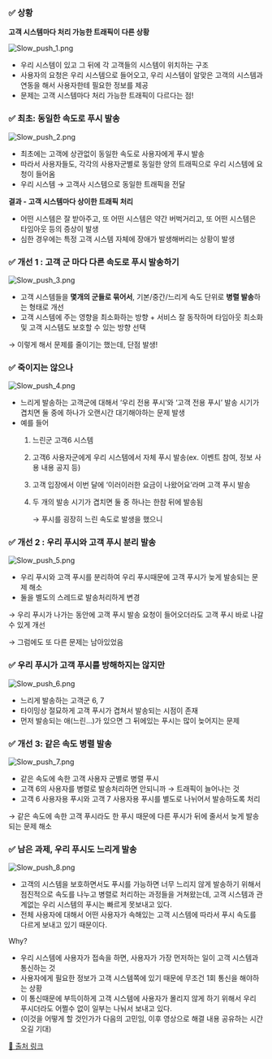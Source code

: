 ### ✅ 상황

**고객 시스템마다 처리 가능한 트래픽이 다른 상황**

![Slow_push_1.png](../.images/Slow_push_1.png)

- 우리 시스템이 있고 그 뒤에 각 고객들의 시스템이 위치하는 구조
- 사용자의 요청은 우리 시스템으로 들어오고, 우리 시스템이 알맞은 고객의 시스템과 연동을 해서 사용자한테 필요한 정보를 제공
- 문제는 고객 시스템마다 처리 가능한 트래픽이 다르다는 점!

### ✅ 최초: 동일한 속도로 푸시 발송

![Slow_push_2.png](../.images/Slow_push_2.png)

- 최초에는 고객에 상관없이 동일한 속도로 사용자에게 푸시 발송
- 따라서 사용자들도, 각각의 사용자군별로 동일한 양의 트래픽으로 우리 시스템에 요청이 들어옴
- 우리 시스템 → 고객사 시스템으로 동일한 트래픽을 전달

**결과 - 고객 시스템마다 상이한 트래픽 처리**

- 어떤 시스템은 잘 받아주고, 또 어떤 시스템은 약간 버벅거리고, 또 어떤 시스템은 타임아웃 등의 증상이 발생
- 심한 경우에는 특정 고객 시스템 자체에 장애가 발생해버리는 상황이 발생

### ✅ 개선 1 : 고객 군 마다 다른 속도로 푸시 발송하기

![Slow_push_3.png](../.images/Slow_push_3.png)

- 고객 시스템들을 **몇개의 군들로 묶어서**, 기본/중간/느리게 속도 단위로 **병렬 발송**하는 형태로 개선
- 고객 시스템에 주는 영향을 최소화하는 방향 + 서비스 잘 동작하며 타임아웃 최소화 및 고객 시스템도 보호할 수 있는 방향 선택

→ 이렇게 해서 문제를 줄이기는 했는데, 단점 발생!

### ✅ 죽이지는 않으나

![Slow_push_4.png](../.images/Slow_push_4.png)

- 느리게 발송하는 고객군에 대해서 ‘우리 전용 푸시’와 ‘고객 전용 푸시’ 발송 시기가 겹치면 둘 중에 하나가 오랜시간 대기해야하는 문제 발생
- 예를 들어
    1. 느린군 고객6 시스템
    2. 고객6 사용자군에게 우리 시스템에서 자체 푸시 발송(ex. 이벤트 참여, 정보 사용 내용 공지 등)
    3. 고객 입장에서 이번 달에 ‘이러이러한 요금이 나왔어요’라며 고객 푸시 발송
    4. 두 개의 발송 시기가 겹치면 둘 중 하나는 한참 뒤에 발송됨

       → 푸시를 굉장히 느린 속도로 발생을 했으니


### ✅ 개선 2 : 우리 푸시와 고객 푸시 분리 발송

![Slow_push_5.png](../.images/Slow_push_5.png)

- 우리 푸시와 고객 푸시를 분리하여 우리 푸시때문에 고객 푸시가 늦게 발송되는 문제 해소
- 둘을 별도의 스레드로 발송처리하게 변경

→ 우리 푸시가 나가는 동안에 고객 푸시 발송 요청이 들어오더라도 고객 푸시 바로 나갈 수 있게 개선

→ 그럼에도 또 다른 문제는 남아있었음

### ✅ 우리 푸시가 고객 푸시를 방해하지는 않지만

![Slow_push_6.png](../.images/Slow_push_6.png)

- 느리게 발송하는 고객군 6, 7
- 타이밍상 절묘하게 고객 푸시가 겹쳐서 발송되는 시점이 존재
- 먼저 발송되는 애(느린…)가 있으면 그 뒤에있는 푸시는 많이 늦어지는 문제

### ✅ 개선 3: 같은 속도 병렬 발송

![Slow_push_7.png](../.images/Slow_push_7.png)

- 같은 속도에 속한 고객 사용자 군별로 병렬 푸시
- 고객 6의 사용자를 병렬로 발송처리하면 안되니까 → 트래픽이 늘어나는 것
- 고객 6 사용자용 푸시와 고객 7 사용자용 푸시를 별도로 나뉘어서 발송하도록 처리

→ 같은 속도에 속한 고객 푸시라도 한 푸시 때문에 다른 푸시가 뒤에 줄서서 늦게 발송되는 문제 해소

### ✅ 남은 과제, 우리 푸시도 느리게 발송

![Slow_push_8.png](../.images/Slow_push_8.png)

- 고객의 시스템을 보호하면서도 푸시를 가능하면 너무 느리지 않게 발송하기 위해서 점진적으로 속도를 나누고 병렬로 처리하는 과정들을 거쳐왔는데, 고객 시스템과 관계없는 우리 시스템의 푸시는 빠르게 못보내고 있다.
- 전체 사용자에 대해서 어떤 사용자가 속해있는 고객 시스템에 따라서 푸시 속도를 다르게 보내고 있기 때문이다.

Why?
- 우리 시스템에 사용자가 접속을 하면, 사용자가 가장 먼저하는 일이 고객 시스템과 통신하는 것 
- 사용자에게 필요한 정보가 고객 시스템쪽에 있기 때문에 무조건 1회 통신을 해야하는 상황 
- 이 통신때문에 부득이하게 고객 시스템에 사용자가 몰리지 않게 하기 위해서 우리 푸시더라도 어쩔수 없이 일부는 나눠서 보내고 있다. 
- (이것을 어떻게 할 것인가가 다음의 고민임, 이후 영상으로 해결 내용 공유하는 시간 오길 기대)


[🔗 출처 링크](https://www.youtube.com/watch?v=vC9wyaFug6A)